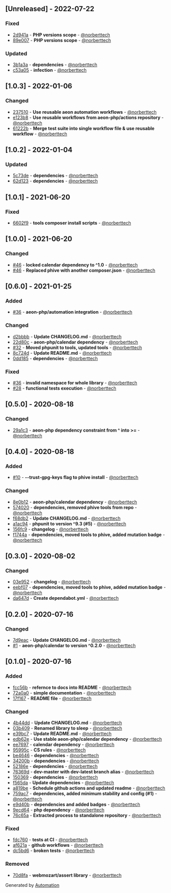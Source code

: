 ## [Unreleased] - 2022-07-22

### Fixed
- [2d941a](https://github.com/aeon-php/sleep/commit/2d941a9674557d82ea52655367dd60138ea03b5c) - **PHP versions scope** - [@norberttech](https://github.com/norberttech)
- [89e007](https://github.com/aeon-php/sleep/commit/89e007964b1c129b8ee7c963a609634dc5e7e395) - **PHP versions scope** - [@norberttech](https://github.com/norberttech)

### Updated
- [3b1a3a](https://github.com/aeon-php/sleep/commit/3b1a3a8265b875442bed7e3a23a5832405bab4ef) - **dependencies** - [@norberttech](https://github.com/norberttech)
- [c53a05](https://github.com/aeon-php/sleep/commit/c53a0598cc72dc3dada250080387b8afd942daf2) - **infection** - [@norberttech](https://github.com/norberttech)

## [1.0.3] - 2022-01-06

### Changed
- [237510](https://github.com/aeon-php/sleep/commit/2375106adcabc8473a7174177ac4d3a39aa1a53e) - **Use reusable aeon automation workflows** - [@norberttech](https://github.com/norberttech)
- [e123b8](https://github.com/aeon-php/sleep/commit/e123b80b3e6e8a928994da115cc49ce2627890a1) - **Use reusable workflows from aeon-php/actions repository** - [@norberttech](https://github.com/norberttech)
- [61222b](https://github.com/aeon-php/sleep/commit/61222b91408ed150cd91dec5f35c1fb57fc414f6) - **Merge test suite into single workflow file & use reusable workflow** - [@norberttech](https://github.com/norberttech)

## [1.0.2] - 2022-01-04

### Updated
- [5c73de](https://github.com/aeon-php/sleep/commit/5c73de858f18c633247433b1db3cccc6b8ac8020) - **dependencies** - [@norberttech](https://github.com/norberttech)
- [62d123](https://github.com/aeon-php/sleep/commit/62d12394d72a9376750cf891e3509d15cef93cb9) - **dependencies** - [@norberttech](https://github.com/norberttech)

## [1.0.1] - 2021-06-20

### Fixed
- [6602f9](https://github.com/aeon-php/sleep/commit/6602f9d256b4a41619b2a62c73514211cf983f91) - **tools composer install scripts** - [@norberttech](https://github.com/norberttech)

## [1.0.0] - 2021-06-20

### Changed
- [#46](https://github.com/aeon-php/sleep/pull/46) - **locked calendar dependency to ^1.0** - [@norberttech](https://github.com/norberttech)
- [#46](https://github.com/aeon-php/sleep/pull/46) - **Replaced phive with another composer.json** - [@norberttech](https://github.com/norberttech)

## [0.6.0] - 2021-01-25

### Added
- [#36](https://github.com/aeon-php/sleep/pull/36) - **aeon-php/automation integration** - [@norberttech](https://github.com/norberttech)

### Changed
- [d2bbbb](https://github.com/aeon-php/sleep/commit/d2bbbb91a0002bebc299c3c5b62676c1a49b8cd0) - **Update CHANGELOG.md** - [@norberttech](https://github.com/norberttech)
- [22d80c](https://github.com/aeon-php/sleep/commit/22d80caffea41c062c24e1284912224b3d18960d) - **aeon-php/calendar dependency** - [@norberttech](https://github.com/norberttech)
- [#32](https://github.com/aeon-php/sleep/pull/32) - **Moved phpunit to tools, updated tools** - [@norberttech](https://github.com/norberttech)
- [8c724d](https://github.com/aeon-php/sleep/commit/8c724d237ad9049f02709803c66d8cbd23480be7) - **Update README.md** - [@norberttech](https://github.com/norberttech)
- [0dd185](https://github.com/aeon-php/sleep/commit/0dd18526e9b685dfcaee6c63ead87e91442b30ad) - **dependencies** - [@norberttech](https://github.com/norberttech)

### Fixed
- [#36](https://github.com/aeon-php/sleep/pull/36) - **invalid namespace for whole library** - [@norberttech](https://github.com/norberttech)
- [#28](https://github.com/aeon-php/sleep/pull/28) - **functional tests execution** - [@norberttech](https://github.com/norberttech)

## [0.5.0] - 2020-08-18

### Changed
- [29a1c3](https://github.com/aeon-php/sleep/commit/29a1c3898a1e2e8510aeb8b998c4b0260758db88) - **aeon-php dependency constraint from ^ into >=** - [@norberttech](https://github.com/norberttech)

## [0.4.0] - 2020-08-18

### Added
- [#10](https://github.com/aeon-php/sleep/pull/10) - **--trust-gpg-keys flag to phive install** - [@norberttech](https://github.com/norberttech)

### Changed
- [8e0b12](https://github.com/aeon-php/sleep/commit/8e0b12f6ee38cb4762095a6c601a71d3264793ba) - **aeon-php/calendar dependency** - [@norberttech](https://github.com/norberttech)
- [574020](https://github.com/aeon-php/sleep/commit/574020099da1623192cd786fcd19c9ee8d82c9b4) - **dependencies, removed phive tools from repo** - [@norberttech](https://github.com/norberttech)
- [f68db2](https://github.com/aeon-php/sleep/commit/f68db2e019f2cc70f496d66d0ca9a0a4bcc996c1) - **Update CHANGELOG.md** - [@norberttech](https://github.com/norberttech)
- [a1ac94](https://github.com/aeon-php/sleep/commit/a1ac9495e8e4ced56606b5e17bfa2e0fd70a1a44) - **phpunit to version ^9.3 (#5)** - [@norberttech](https://github.com/norberttech)
- [156fc9](https://github.com/aeon-php/sleep/commit/156fc9fee341048958d69a5b2127d734efd27b99) - **changelog** - [@norberttech](https://github.com/norberttech)
- [f1744a](https://github.com/aeon-php/sleep/commit/f1744adfb53580262554dd0b64b425c162faabac) - **dependencies, moved tools to phive, added mutation badge** - [@norberttech](https://github.com/norberttech)

## [0.3.0] - 2020-08-02

### Changed
- [03e952](https://github.com/aeon-php/sleep/commit/03e9528bf549be9a4e08eeb9c81dbfe1892cc512) - **changelog** - [@norberttech](https://github.com/norberttech)
- [eebf07](https://github.com/aeon-php/sleep/commit/eebf072a3db486ec3d46678c645b1e7789cfa2da) - **dependencies, moved tools to phive, added mutation badge** - [@norberttech](https://github.com/norberttech)
- [da647d](https://github.com/aeon-php/sleep/commit/da647df9486094e179b3db879e970e2c96b387ad) - **Create dependabot.yml** - [@norberttech](https://github.com/norberttech)

## [0.2.0] - 2020-07-16

### Changed
- [7d9eac](https://github.com/aeon-php/sleep/commit/7d9eac6afe878a0d81761bb4d69d173735130c19) - **Update CHANGELOG.md** - [@norberttech](https://github.com/norberttech)
- [#1](https://github.com/aeon-php/sleep/pull/1) - **aeon-php/calendar to version ^0.2.0** - [@norberttech](https://github.com/norberttech)

## [0.1.0] - 2020-07-16

### Added
- [fcc56b](https://github.com/aeon-php/sleep/commit/fcc56bb5190085cdb3a85bc5f7b6562a7c25124f) - **refernce to docs into README** - [@norberttech](https://github.com/norberttech)
- [72a0a0](https://github.com/aeon-php/sleep/commit/72a0a07a9e1b422c97bc2ed6efd194ed895aaa2e) - **simple documentation** - [@norberttech](https://github.com/norberttech)
- [17f167](https://github.com/aeon-php/sleep/commit/17f167a1a2f98c00ce25e0959bf43616f476aa7f) - **README file** - [@norberttech](https://github.com/norberttech)

### Changed
- [4b44dd](https://github.com/aeon-php/sleep/commit/4b44ddda60175337cbf02b1c3314acf4c3062de6) - **Update CHANGELOG.md** - [@norberttech](https://github.com/norberttech)
- [03b409](https://github.com/aeon-php/sleep/commit/03b4091ce0da8015c809a12603a77fc795fd4aff) - **Renamed library to sleep** - [@norberttech](https://github.com/norberttech)
- [e39bc7](https://github.com/aeon-php/sleep/commit/e39bc75494b7794c3e63da4b61d5c1de35c78ebd) - **Update README.md** - [@norberttech](https://github.com/norberttech)
- [edb62e](https://github.com/aeon-php/sleep/commit/edb62e0f2ae90768e52493d9d432cf2f42404063) - **Use stable aeon-php/calendar dependency** - [@norberttech](https://github.com/norberttech)
- [ee7697](https://github.com/aeon-php/sleep/commit/ee76973c12d783fa151e229e6bb9be93e49ed646) - **calendar dependency** - [@norberttech](https://github.com/norberttech)
- [95995c](https://github.com/aeon-php/sleep/commit/95995c92d0b15e360ce7844c9a4580249c62ce03) - **CS rules** - [@norberttech](https://github.com/norberttech)
- [be4646](https://github.com/aeon-php/sleep/commit/be4646dbc70ca86d60e89794260e6b6c6107a22c) - **dependencies** - [@norberttech](https://github.com/norberttech)
- [34200b](https://github.com/aeon-php/sleep/commit/34200b941d833fb31a4a5dd13bd68d490876cdab) - **dependencies** - [@norberttech](https://github.com/norberttech)
- [52186e](https://github.com/aeon-php/sleep/commit/52186eaa91903d498034f2e0bbe4f0647ea2a71c) - **dependencies** - [@norberttech](https://github.com/norberttech)
- [76369d](https://github.com/aeon-php/sleep/commit/76369def9e7c82cc726a3622dda22572da9ff837) - **dev-master with dev-latest branch alias** - [@norberttech](https://github.com/norberttech)
- [150369](https://github.com/aeon-php/sleep/commit/150369a4a4f4dd18774d3da3bbca3e0b0ed5640e) - **dependencies** - [@norberttech](https://github.com/norberttech)
- [f565da](https://github.com/aeon-php/sleep/commit/f565da426cb4a148b3ab71366ea504871c9273ac) - **Update dependencies** - [@norberttech](https://github.com/norberttech)
- [a819be](https://github.com/aeon-php/sleep/commit/a819beec7e8f27a3280605e8729a7ea7b4f78eb1) - **Schedule github actions and updated readme** - [@norberttech](https://github.com/norberttech)
- [759ac7](https://github.com/aeon-php/sleep/commit/759ac7798c368b3195bfd039a36cc6638627f071) - **dependencies, added minimum stability and config (#1)** - [@norberttech](https://github.com/norberttech)
- [e9d40b](https://github.com/aeon-php/sleep/commit/e9d40b28785f247188a173ab74af03f2ff82d0ae) - **dependencies and added badges** - [@norberttech](https://github.com/norberttech)
- [9ecd64](https://github.com/aeon-php/sleep/commit/9ecd64756e0547f12175dc8cb9a63470e80da0fb) - **php dependency** - [@norberttech](https://github.com/norberttech)
- [76c65a](https://github.com/aeon-php/sleep/commit/76c65a7f935edf9d03f8ea6df5677b9c4ec9a524) - **Extracted process to standalone repository** - [@norberttech](https://github.com/norberttech)

### Fixed
- [fdc760](https://github.com/aeon-php/sleep/commit/fdc76008a46f19adfcdfbb2022c2ff26303f2111) - **tests at CI** - [@norberttech](https://github.com/norberttech)
- [af621a](https://github.com/aeon-php/sleep/commit/af621aaf4130a3f685540d8a22c0bc6d3040e900) - **github workflows** - [@norberttech](https://github.com/norberttech)
- [dc5bd6](https://github.com/aeon-php/sleep/commit/dc5bd67134a3e596271c0f0e8247e03d53043cd1) - **broken tests** - [@norberttech](https://github.com/norberttech)

### Removed
- [70d8fa](https://github.com/aeon-php/sleep/commit/70d8fa94b47129e15ddeab7fc2f2caefebd54e88) - **webmozart/assert library** - [@norberttech](https://github.com/norberttech)

Generated by [Automation](https://github.com/aeon-php/automation)